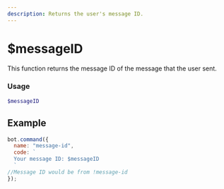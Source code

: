 ```yaml
---
description: Returns the user's message ID.
---
```


# $messageID

This function returns the message ID of the message that the user sent.

### Usage

```php
$messageID
```

## Example
```javascript
bot.command({
  name: "message-id",
  code: `
  Your message ID: $messageID
  `
//Message ID would be from !message-id
});
```
